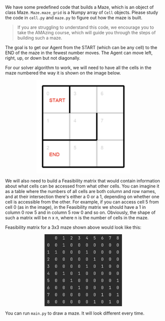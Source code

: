 
We have some predefined code that builds a Maze,
which is an object of class Maze. `Maze.maze_grid` is a Numpy array of `Cell` objects.
Please study the code in `cell.py` and `maze.py` to figure out how the maze is built.

> If you are struggling to understand this code, we encourage you to take the AMAzing course, which will
guide you through the steps of building such a maze.

The goal is to get our Agent from the START (which can be any cell) to the END of the maze in the fewest number moves.
The Agent can move left, right, up, or down but not diagonally.

For our solver algorithm to work, we will need to have all the cells in the
maze numbered the way it is shown on the image below.

<img src="maze_example.png" width="300">

We will also need to build a Feasibility matrix that would
contain information about what cells can be accessed from what other cells. You can imagine it as a table where the numbers of all cells
are both column and row names, and at their intersection there's either a 0 or a 1, depending on whether one cell is accessible from the other.
For example, if you can access cell 5 from cell 0 (as in the image), in the Feasibility matrix we should have a 1 in column 0 row 5 and in column 5 row 0 and so on.
Obviously, the shape of such a matrix will be n x n, where n is the number of cells in the maze.


Feasibility matrix for a 3x3 maze shown above would look like this:

<img src="feasibility.png" width="250">

You can run `main.py` to draw a maze. It will look different every time.

<style>
img {
  display: block;
  margin-left: auto;
  margin-right: auto;
}
</style>